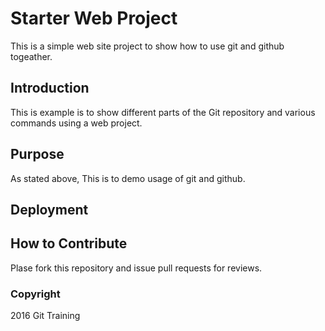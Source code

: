 # Starter Web Project

This is a simple web site project to show how to use git and github 
togeather.

## Introduction

This is example is to show different parts of the Git repository and various commands using a web project.

## Purpose

As stated above, This is to demo usage of git and github.

## Deployment 

## How to Contribute 

Plase fork this repository and issue pull requests for reviews.

### Copyright 

2016 Git Training